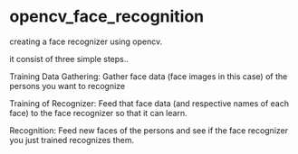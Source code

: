 # opencv_face_recognition
creating a face recognizer using opencv.

it consist of three simple steps..

Training Data Gathering: Gather face data (face images in this case) of the persons you want to recognize

Training of Recognizer: Feed that face data (and respective names of each face) to the face recognizer so that it can learn.

Recognition: Feed new faces of the persons and see if the face recognizer you just trained recognizes them.
